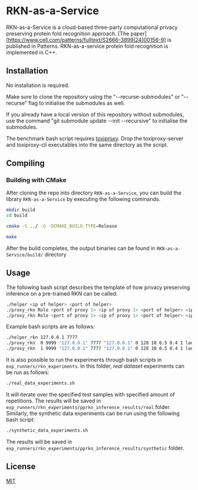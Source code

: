 # RKN-as-a-Service

RKN-as-a-Service is a cloud-based three-party computational privacy preserving protein fold recognition approach. [The paper][https://www.cell.com/patterns/fulltext/S2666-3899(24)00156-9] is published in Patterns. RKN-as-a-service protein fold recognition is implemented in C++.

## Installation

No installation is required.

Make sure to clone the repository using the "--recurse-submodules" or "--recurse" flag to initialise the submodules as well.

If you already have a local version of this repository without submodules, use the command "git submodule update --init --recursive" to initialise the submodules.

The benchmark bash script requires [toxiproxy](https://github.com/Shopify/toxiproxy/releases/latest). Drop the toxiproxy-server and toxiproxy-cli executables into the same directory as the script.

## Compiling

### Building with CMake
After cloning the repo into directory `RKN-as-a-Service`, you can build the library `RKN-as-a-Service` by executing the following commands. 
```bash
mkdir build
cd build
```

```bash
cmake -S ../ -G -DCMAKE_BUILD_TYPE=Release
```

```bash
make
```
After the build completes, the output binaries can be found in `RKN-as-a-Service/build/` directory 

## Usage

The following bash script describes the template of how privacy preserving inference on a pre-trained RKN can be called:

```bash
./helper <ip of helper> <port of helper>
./proxy_rkn Role <port of proxy 1> <ip of proxy 1> <port of helper> <ip of helper> <random flag> <number of anchor points> <length of kmers> <lambda> <sigma> <run id> <network> <test sample index>
./proxy_rkn Role <port of proxy 1> <ip of proxy 1> <port of helper> <ip of helper> <random flag> <number of anchor points> <length of kmers> <lambda> <sigma> <run id> <network> <test sample index>
```

Example bash scripts are as follows:
```bash
./helper_rkn 127.0.0.1 7777
./proxy_rkn  0 9999 "127.0.0.1" 7777 "127.0.0.1" 0 128 10 0.5 0.4 1 lan 12
./proxy_rkn  1 9999 "127.0.0.1" 7777 "127.0.0.1" 0 128 10 0.5 0.4 1 lan 12
```

It is also possible to run the experiments through bash scripts in `exp_runners/rkn_experiments`. In this folder, _real dataset_ experiments can be run as follows:
```bash
./real_data_experiments.sh
```
It will iterate over the specified test samples with specified amount of repetitions. The results will be saved in `exp_runners/rkn_experiments/pprkn_inference_results/real` folder. Similarly, the synthetic data experiments can be run using the following bash script:
```bash
./synthetic_data_experiments.sh
```
The results will be saved in `exp_runners/rkn_experiments/pprkn_inference_results/synthetic` folder.


## License
[MIT](https://choosealicense.com/licenses/mit/)

